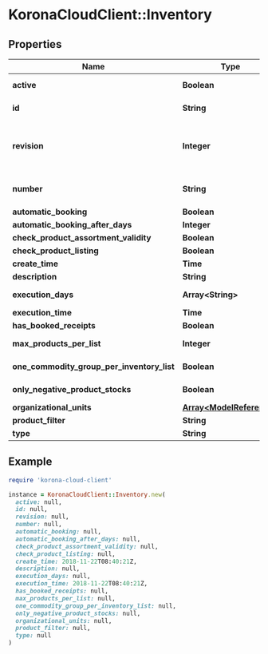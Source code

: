 # KoronaCloudClient::Inventory

## Properties

| Name | Type | Description | Notes |
| ---- | ---- | ----------- | ----- |
| **active** | **Boolean** | indicates whether the object is active for use or not | [optional][readonly] |
| **id** | **String** | global object uuid (xxxxxxxx-xxxx-xxxx-xxxx-xxxxxxxxxxxx) | [optional] |
| **revision** | **Integer** | the revision number of the object. revision numbers are unique per object-type. there is is no object of the same type with identical revision numbers. | [optional][readonly] |
| **number** | **String** | number of the object, like it is set in backoffice; will be removed when active&#x3D;false | [optional] |
| **automatic_booking** | **Boolean** |  | [optional] |
| **automatic_booking_after_days** | **Integer** | only if isAutomaticBooking&#x3D;true | [optional] |
| **check_product_assortment_validity** | **Boolean** |  | [optional] |
| **check_product_listing** | **Boolean** |  | [optional] |
| **create_time** | **Time** | yyyy-MM-dd&#39;T&#39;HH:mm:ssXXX | [optional] |
| **description** | **String** |  | [optional] |
| **execution_days** | **Array&lt;String&gt;** | only if type&#x3D;PERPETUAL_INVENTORY | [optional] |
| **execution_time** | **Time** | yyyy-MM-dd&#39;T&#39;HH:mm:ssXXX | [optional] |
| **has_booked_receipts** | **Boolean** |  | [optional][readonly] |
| **max_products_per_list** | **Integer** | only if type&#x3D;ANNUAL_INVENTORY | INVENTORY_IRREGULARITY | [optional] |
| **one_commodity_group_per_inventory_list** | **Boolean** | only if type&#x3D;ANNUAL_INVENTORY | INVENTORY_IRREGULARITY | [optional] |
| **only_negative_product_stocks** | **Boolean** | only if type&#x3D;INVENTORY_IRREGULARITY | [optional] |
| **organizational_units** | [**Array&lt;ModelReference&gt;**](ModelReference.md) |  | [optional] |
| **product_filter** | **String** |  | [optional] |
| **type** | **String** |  | [optional] |

## Example

```ruby
require 'korona-cloud-client'

instance = KoronaCloudClient::Inventory.new(
  active: null,
  id: null,
  revision: null,
  number: null,
  automatic_booking: null,
  automatic_booking_after_days: null,
  check_product_assortment_validity: null,
  check_product_listing: null,
  create_time: 2018-11-22T08:40:21Z,
  description: null,
  execution_days: null,
  execution_time: 2018-11-22T08:40:21Z,
  has_booked_receipts: null,
  max_products_per_list: null,
  one_commodity_group_per_inventory_list: null,
  only_negative_product_stocks: null,
  organizational_units: null,
  product_filter: null,
  type: null
)
```

